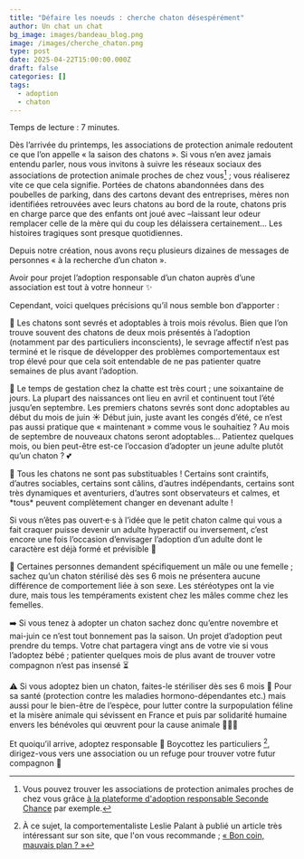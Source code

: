 ```yaml
---
title: "Défaire les noeuds : cherche chaton désespérément"
author: Un chat un chat
bg_image: images/bandeau_blog.png
image: /images/cherche_chaton.png
type: post
date: 2025-04-22T15:00:00.000Z
draft: false
categories: []
tags:
  - adoption
  - chaton
---
```

Temps de lecture : 7 minutes.

Dès l’arrivée du printemps, les associations de protection animale redoutent ce que l’on appelle « la saison des chatons ». Si vous n’en avez jamais entendu parler, nous vous invitons à suivre les réseaux sociaux des associations de protection animale proches de chez vous[^1] ; vous réaliserez vite ce que cela signifie. Portées de chatons abandonnées dans des poubelles de parking, dans des cartons devant des entreprises, mères non identifiées retrouvées avec leurs chatons au bord de la route, chatons pris en charge parce que des enfants ont joué avec –laissant leur odeur remplacer celle de la mère qui du coup les délaissera certainement… 
Les histoires tragiques sont presque quotidiennes.

Depuis notre création, nous avons reçu plusieurs dizaines de messages de personnes « à la recherche d’un chaton ». 

Avoir pour projet l’adoption responsable d’un chaton auprès d’une association est tout à votre honneur ✨

Cependant, voici quelques précisions qu’il nous semble bon d’apporter :

🔹 Les chatons sont sevrés et adoptables à trois mois révolus. Bien que l’on trouve souvent des chatons de
deux mois présentés à l’adoption (notamment par des particuliers inconscients), le sevrage affectif n’est pas terminé et le risque de développer des problèmes comportementaux est trop élevé pour que cela soit entendable de ne pas patienter quatre semaines de plus avant l’adoption.

🔹 Le temps de gestation chez la chatte est très court ; une soixantaine de jours. La plupart des naissances ont lieu en avril et continuent tout l’été jusqu’en septembre.
Les premiers chatons sevrés sont donc adoptables au début du mois de juin ☀️
Début juin, juste avant les congés d’été, ce n’est pas aussi pratique que « maintenant » comme vous le souhaitiez ? Au mois de septembre de nouveaux chatons seront adoptables… Patientez quelques mois, ou bien peut-être est-ce l’occasion d’adopter un jeune adulte plutôt qu’un chaton ? 💕

🔹 Tous les chatons ne sont pas substituables ! Certains sont craintifs, d’autres sociables, certains
sont câlins, d’autres indépendants, certains sont très dynamiques et aventuriers, d’autres sont observateurs et calmes, et \*tous\* peuvent complètement changer en devenant adulte ! 

Si vous n’êtes pas ouvert·e·s à l’idée que le petit chaton calme qui vous a fait craquer puisse devenir un adulte hyperactif ou inversement, c’est encore une fois l’occasion d’envisager l’adoption d’un adulte dont le caractère est déjà formé et prévisible 💚

🔹 Certaines personnes demandent spécifiquement un mâle ou une femelle ; sachez qu’un chaton
stérilisé dès ses 6 mois ne présentera aucune différence de comportement liée à son sexe. Les stéréotypes ont la vie dure, mais tous les tempéraments existent chez les mâles comme chez les femelles. 

➡️ Si vous tenez à adopter un chaton sachez donc qu’entre novembre et mai-juin ce n’est tout bonnement pas la saison. Un projet d’adoption peut prendre du temps. Votre chat partagera vingt ans de votre vie si vous
l’adoptez bébé ; patienter quelques mois de plus avant de trouver votre compagnon n’est pas insensé ⏳ 

⚠️ Si vous adoptez bien un chaton, faites-le stériliser dès ses 6 mois 📅 Pour sa santé (protection contre les maladies hormono-dépendantes etc.) mais aussi pour le bien-être de l’espèce, pour lutter contre la surpopulation féline et la misère animale qui sévissent en France et puis par solidarité humaine envers les bénévoles qui œuvrent pour la cause animale 🫸💚🫷

Et quoiqu’il arrive, adoptez responsable 🙏 Boycottez les particuliers [^2], dirigez-vous vers une association ou un refuge pour trouver votre futur compagnon 🐾

[^1]: Vous pouvez trouver les associations de protection animales proches de chez vous grâce <a href="https://www.secondechance.org/refuge/recherche" target="_blank">
à la plateforme d'adoption responsable Seconde Chance</a> par exemple.

[^2]: À ce sujet, la comportementaliste Leslie Palant à publié un article très intéressant sur son site, que l'on vous recommande ; <a href="https://www.lesliepalant.com/post/bon-coin-mauvais-plan" target="_blank">
« Bon coin, mauvais plan ? »</a>
